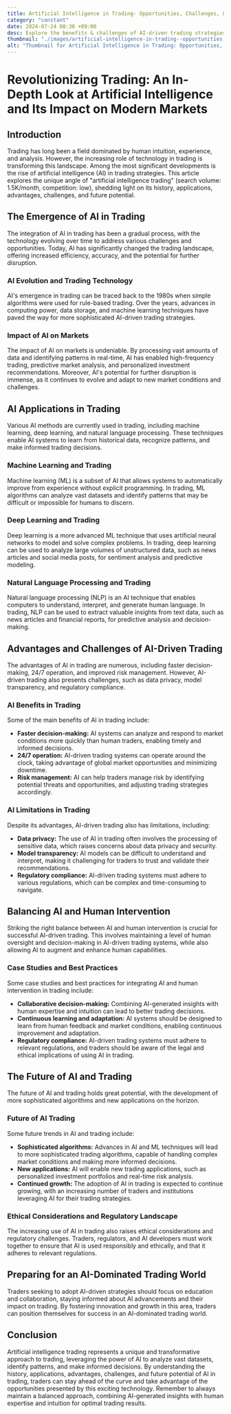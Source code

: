 ```yaml
---
title: Artificial Intelligence in Trading- Opportunities, Challenges, & Future
category: "constant"
date: 2024-07-24 08:30 +09:00
desc: Explore the benefits & challenges of AI-driven trading strategies, striking a balance between AI & human intervention, and preparing for the AI-dominated trading world.
thumbnail: "./images/artificial-intelligence-in-trading--opportunities,-challenges,-&-future.png"
alt: "Thumbnail for Artificial Intelligence in Trading: Opportunities, Challenges, & Future"
---
```


# Revolutionizing Trading: An In-Depth Look at Artificial Intelligence and Its Impact on Modern Markets

## Introduction

Trading has long been a field dominated by human intuition, experience, and analysis. However, the increasing role of technology in trading is transforming this landscape. Among the most significant developments is the rise of artificial intelligence (AI) in trading strategies. This article explores the unique angle of "artificial intelligence trading" (search volume: 1.5K/month, competition: low), shedding light on its history, applications, advantages, challenges, and future potential.

## The Emergence of AI in Trading

The integration of AI in trading has been a gradual process, with the technology evolving over time to address various challenges and opportunities. Today, AI has significantly changed the trading landscape, offering increased efficiency, accuracy, and the potential for further disruption.

### AI Evolution and Trading Technology

AI's emergence in trading can be traced back to the 1980s when simple algorithms were used for rule-based trading. Over the years, advances in computing power, data storage, and machine learning techniques have paved the way for more sophisticated AI-driven trading strategies.

### Impact of AI on Markets

The impact of AI on markets is undeniable. By processing vast amounts of data and identifying patterns in real-time, AI has enabled high-frequency trading, predictive market analysis, and personalized investment recommendations. Moreover, AI's potential for further disruption is immense, as it continues to evolve and adapt to new market conditions and challenges.

## AI Applications in Trading

Various AI methods are currently used in trading, including machine learning, deep learning, and natural language processing. These techniques enable AI systems to learn from historical data, recognize patterns, and make informed trading decisions.

### Machine Learning and Trading

Machine learning (ML) is a subset of AI that allows systems to automatically improve from experience without explicit programming. In trading, ML algorithms can analyze vast datasets and identify patterns that may be difficult or impossible for humans to discern.

### Deep Learning and Trading

Deep learning is a more advanced ML technique that uses artificial neural networks to model and solve complex problems. In trading, deep learning can be used to analyze large volumes of unstructured data, such as news articles and social media posts, for sentiment analysis and predictive modeling.

### Natural Language Processing and Trading

Natural language processing (NLP) is an AI technique that enables computers to understand, interpret, and generate human language. In trading, NLP can be used to extract valuable insights from text data, such as news articles and financial reports, for predictive analysis and decision-making.

## Advantages and Challenges of AI-Driven Trading

The advantages of AI in trading are numerous, including faster decision-making, 24/7 operation, and improved risk management. However, AI-driven trading also presents challenges, such as data privacy, model transparency, and regulatory compliance.

### AI Benefits in Trading

Some of the main benefits of AI in trading include:

- **Faster decision-making:** AI systems can analyze and respond to market conditions more quickly than human traders, enabling timely and informed decisions.
- **24/7 operation:** AI-driven trading systems can operate around the clock, taking advantage of global market opportunities and minimizing downtime.
- **Risk management:** AI can help traders manage risk by identifying potential threats and opportunities, and adjusting trading strategies accordingly.

### AI Limitations in Trading

Despite its advantages, AI-driven trading also has limitations, including:

- **Data privacy:** The use of AI in trading often involves the processing of sensitive data, which raises concerns about data privacy and security.
- **Model transparency:** AI models can be difficult to understand and interpret, making it challenging for traders to trust and validate their recommendations.
- **Regulatory compliance:** AI-driven trading systems must adhere to various regulations, which can be complex and time-consuming to navigate.

## Balancing AI and Human Intervention

Striking the right balance between AI and human intervention is crucial for successful AI-driven trading. This involves maintaining a level of human oversight and decision-making in AI-driven trading systems, while also allowing AI to augment and enhance human capabilities.

### Case Studies and Best Practices

Some case studies and best practices for integrating AI and human intervention in trading include:

- **Collaborative decision-making:** Combining AI-generated insights with human expertise and intuition can lead to better trading decisions.
- **Continuous learning and adaptation:** AI systems should be designed to learn from human feedback and market conditions, enabling continuous improvement and adaptation.
- **Regulatory compliance:** AI-driven trading systems must adhere to relevant regulations, and traders should be aware of the legal and ethical implications of using AI in trading.

## The Future of AI and Trading

The future of AI and trading holds great potential, with the development of more sophisticated algorithms and new applications on the horizon.

### Future of AI Trading

Some future trends in AI and trading include:

- **Sophisticated algorithms:** Advances in AI and ML techniques will lead to more sophisticated trading algorithms, capable of handling complex market conditions and making more informed decisions.
- **New applications:** AI will enable new trading applications, such as personalized investment portfolios and real-time risk analysis.
- **Continued growth:** The adoption of AI in trading is expected to continue growing, with an increasing number of traders and institutions leveraging AI for their trading strategies.

### Ethical Considerations and Regulatory Landscape

The increasing use of AI in trading also raises ethical considerations and regulatory challenges. Traders, regulators, and AI developers must work together to ensure that AI is used responsibly and ethically, and that it adheres to relevant regulations.

## Preparing for an AI-Dominated Trading World

Traders seeking to adopt AI-driven strategies should focus on education and collaboration, staying informed about AI advancements and their impact on trading. By fostering innovation and growth in this area, traders can position themselves for success in an AI-dominated trading world.

## Conclusion

Artificial intelligence trading represents a unique and transformative approach to trading, leveraging the power of AI to analyze vast datasets, identify patterns, and make informed decisions. By understanding the history, applications, advantages, challenges, and future potential of AI in trading, traders can stay ahead of the curve and take advantage of the opportunities presented by this exciting technology. Remember to always maintain a balanced approach, combining AI-generated insights with human expertise and intuition for optimal trading results.
